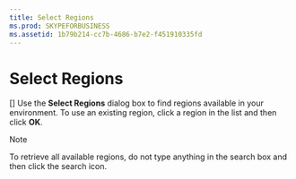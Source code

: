 ```yaml
---
title: Select Regions
ms.prod: SKYPEFORBUSINESS
ms.assetid: 1b79b214-cc7b-4686-b7e2-f451910335fd
---
```



# Select Regions
[]
Use the **Select Regions** dialog box to find regions available in your environment. To use an existing region, click a region in the list and then click **OK**.
  
    
    


> [!NOTE]
> To retrieve all available regions, do not type anything in the search box and then click the search icon. 
  
    
    


